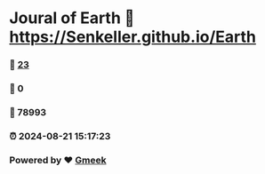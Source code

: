 # Joural of Earth :link: https://Senkeller.github.io/Earth 
### :page_facing_up: [23](https://Senkeller.github.io/Earth/tag.html) 
### :speech_balloon: 0 
### :hibiscus: 78993 
### :alarm_clock: 2024-08-21 15:17:23 
### Powered by :heart: [Gmeek](https://github.com/Meekdai/Gmeek)
